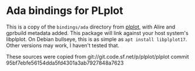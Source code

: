 # Ada bindings for PLplot
This is a copy of the `bindings/ada` directory from [plplot](http://plplot.sourceforge.net/), with Alire and gprbuild metadata added. This package will link against your host system's libplplot. On Debian bullseye, this is as simple as `apt install libplplot17`. Other versions may work, I haven't tested that.

These sources were copied from git://git.code.sf.net/p/plplot/plplot commit 95bf7ebfe56154dda5fd4301a3ab7927848a7623
